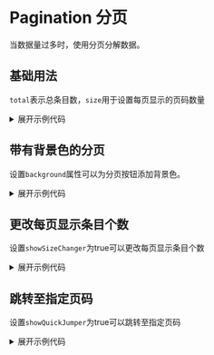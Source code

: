 <script setup>
import Basic from './component/Basic.vue'
import Background from './component/Background.vue'
import ShowSizeChanger from './component/ShowSizeChanger.vue'
import AppointPage from './component/AppointPage.vue'

</script>

# Pagination 分页
当数据量过多时，使用分页分解数据。

## 基础用法
` total `表示总条目数，` size `用于设置每页显示的页码数量
<div class="example">
 <Basic/>
</div>

<details>
<summary>展开示例代码</summary>

```vue
<template>
   <a-pagination total="50" :current-page="currentPage" @page-change="pageChange"/>
</template>

<script setup>
import { ref } from 'vue';
const currentPage = ref(1)
const pageChange = (page)=>{
    currentPage.value = page
}
</script>
```

</details>

## 带有背景色的分页

设置` background `属性可以为分页按钮添加背景色。

<div class="example">
 <Background />
</div>

<details>
<summary>展开示例代码</summary>

```vue
<template>
    <a-pagination total="50" :current-page="currentPage" @page-change="pageChange" background/>
 </template>
 
 <script setup>
 import { ref } from 'vue';
 const currentPage = ref(1)
 const pageChange = (page)=>{
     currentPage.value = page
 }
 </script>
 
```

</details>



## 更改每页显示条目个数
设置` showSizeChanger `为true可以更改每页显示条目个数
<div class="example">
 <ShowSizeChanger />
</div>

<details>
<summary>展开示例代码</summary>

```vue
<template>
    <a-pagination total="500" :current-page="currentPage" @page-change="pageChange" background  showSizeChanger/>
 </template>
 <script setup>
 
 import { ref } from 'vue';
 const currentPage = ref(1)
 const pageChange = (page)=>{
     currentPage.value = page
 }
 </script>
 
```
</details>

## 跳转至指定页码
设置` showQuickJumper `为true可以跳转至指定页码
<div class="example">
 <AppointPage />
</div>

<details>
<summary>展开示例代码</summary>

```vue
<template>
    <a-pagination total="1000" :current-page="currentPage" @page-change="pageChange" background  showSizeChanger showQuickJumper/>
 </template>

 <script setup>
 import { ref } from 'vue';
 const currentPage = ref(1)
 const pageChange = (page)=>{
     currentPage.value = page
 }
 </script>
```
</details>

